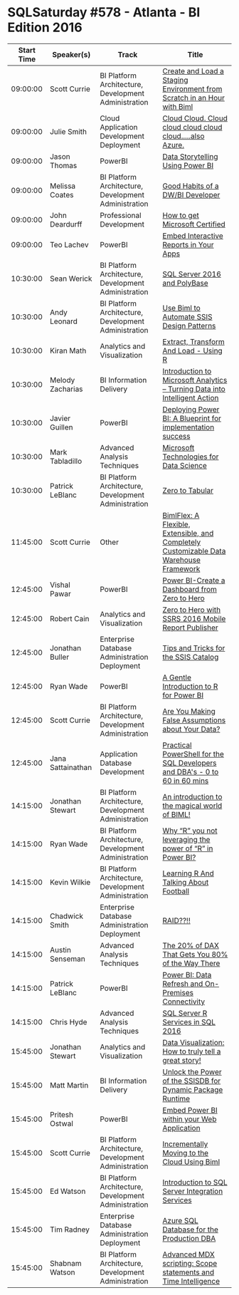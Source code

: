 # SQLSaturday #578 - Atlanta - BI Edition 2016
Start Time|Speaker(s)|Track|Title
---|---|---|---
09:00:00|Scott Currie|BI Platform Architecture, Development  Administration|[Create and Load a Staging Environment from Scratch in an Hour with Biml](54984.md)
09:00:00|Julie Smith|Cloud Application Development  Deployment|[Cloud Cloud. Cloud cloud cloud cloud cloud.....also Azure.](54990.md)
09:00:00|Jason Thomas|PowerBI|[Data Storytelling Using Power BI](55036.md)
09:00:00|Melissa Coates|BI Platform Architecture, Development  Administration|[Good Habits of a DW/BI Developer](55038.md)
09:00:00|John Deardurff|Professional Development|[How to get Microsoft Certified](56236.md)
09:00:00|Teo Lachev|PowerBI|[Embed Interactive Reports in Your Apps](56237.md)
10:30:00|Sean Werick|BI Platform Architecture, Development  Administration|[SQL Server 2016 and PolyBase](54082.md)
10:30:00|Andy Leonard|BI Platform Architecture, Development  Administration|[Use Biml to Automate SSIS Design Patterns](54197.md)
10:30:00|Kiran Math|Analytics and Visualization|[Extract, Transform And Load  - Using R](54319.md)
10:30:00|Melody Zacharias|BI Information Delivery|[Introduction to Microsoft Analytics – Turning Data into Intelligent Action](54808.md)
10:30:00|Javier Guillen|PowerBI|[Deploying Power BI:  A Blueprint for implementation success](56235.md)
10:30:00|Mark Tabladillo|Advanced Analysis Techniques|[Microsoft Technologies for Data Science](56476.md)
10:30:00|Patrick LeBlanc|BI Platform Architecture, Development  Administration|[Zero to Tabular](57614.md)
11:45:00|Scott Currie|Other|[BimlFlex: A Flexible, Extensible, and Completely Customizable Data Warehouse Framework](57587.md)
12:45:00|Vishal Pawar|PowerBI|[Power BI-Create a Dashboard from Zero to Hero](53837.md)
12:45:00|Robert Cain|Analytics and Visualization|[Zero to Hero with SSRS 2016 Mobile Report Publisher](54014.md)
12:45:00|Jonathan Buller|Enterprise Database Administration  Deployment|[Tips and Tricks for the SSIS Catalog](54713.md)
12:45:00|Ryan Wade|PowerBI|[A Gentle Introduction to R for Power BI](54981.md)
12:45:00|Scott Currie|BI Platform Architecture, Development  Administration|[Are You Making False Assumptions about Your Data?](54985.md)
12:45:00|Jana Sattainathan|Application  Database Development|[Practical PowerShell for the SQL Developers and DBA's - 0 to 60 in 60 mins](55043.md)
14:15:00|Jonathan Stewart|BI Platform Architecture, Development  Administration|[An introduction to the magical world of BIML!](53834.md)
14:15:00|Ryan Wade|BI Platform Architecture, Development  Administration|[Why “R” you not leveraging the power of “R” in Power BI?](53838.md)
14:15:00|Kevin Wilkie|BI Platform Architecture, Development  Administration|[Learning R And Talking About Football](53927.md)
14:15:00|Chadwick Smith|Enterprise Database Administration  Deployment|[RAID??!!](54010.md)
14:15:00|Austin Senseman|Advanced Analysis Techniques|[The 20% of DAX That Gets You 80% of the Way There](54054.md)
14:15:00|Patrick LeBlanc|PowerBI|[Power BI:  Data Refresh and On-Premises Connectivity](54964.md)
14:15:00|Chris Hyde|Advanced Analysis Techniques|[SQL Server R Services in SQL 2016](56448.md)
15:45:00|Jonathan Stewart|Analytics and Visualization|[Data Visualization:  How to truly tell a great story!](53835.md)
15:45:00|Matt Martin|BI Information Delivery|[Unlock the Power of the SSISDB for Dynamic Package Runtime](53841.md)
15:45:00|Pritesh Ostwal|PowerBI|[Embed Power BI within your Web Application](53854.md)
15:45:00|Scott Currie|BI Platform Architecture, Development  Administration|[Incrementally Moving to the Cloud Using Biml](54982.md)
15:45:00|Ed Watson|BI Platform Architecture, Development  Administration|[Introduction to SQL Server Integration Services](54989.md)
15:45:00|Tim Radney|Enterprise Database Administration  Deployment|[Azure SQL Database for the Production DBA](55019.md)
15:45:00|Shabnam Watson|BI Platform Architecture, Development  Administration|[Advanced MDX scripting: Scope statements and Time Intelligence](55042.md)
